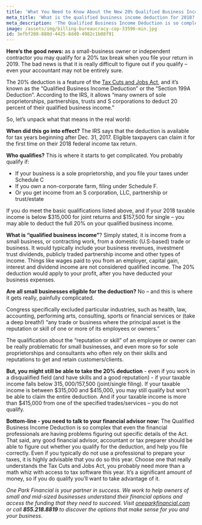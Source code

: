 ```yaml
---
title: 'What You Need to Know About the New 20% Qualified Business Income Deduction'
meta_title: 'What is the qualified business income deduction for 2018?'
meta_description: 'The Qualified Business Income Deduction is so complex that even the financial professionals are having problems figuring out specific details of the Act. Learn more here!'
image: /assets/img/billing-bureaucracy-cop-33596-min.jpg
id: 3efbf208-880d-4425-8dd0-4982c1b08f91
---
```

**Here’s the good news:** as a small-business owner or independent contractor you may qualify for a 20% tax break when you file your return in 2019. The bad news is that it is really difficult to figure out if you qualify – even your accountant may not be entirely sure.

The 20% deduction is a feature of the [Tax Cuts and Jobs Act]( https://www.congress.gov/bill/115th-congress/house-bill/1), and it’s known as the “Qualified Business Income Deduction” or the “Section 199A Deduction”. According to the IRS, it allows “many owners of sole proprietorships, partnerships, trusts and S corporations to deduct 20 percent of their qualified business income.”

So, let’s unpack what that means in the real world:

**When did this go into effect?** The IRS says that the deduction is available for tax years beginning after Dec. 31, 2017. Eligible taxpayers can claim it for the first time on their 2018 federal income tax return.

**Who qualifies?** This is where it starts to get complicated. You probably qualify if:

- If your business is a sole proprietorship, and you file your taxes under Schedule C
- If you own a non-corporate farm, filing under Schedule F.
- Or you get income from an S corporation, LLC, partnership or trust/estate

If you do meet the basic qualifications listed above, and if your 2018 taxable income is below $315,000 for joint returns and $157,500 for single – you may able to deduct the full 20% on your qualified business income.

**What is “qualified business income”**? Simply stated, it is income from a small business, or contracting work, from a domestic (U.S-based) trade or business. It would typically include your business revenues, investment trust dividends, publicly traded partnership income and other types of income.  Things like wages paid to you from an employer, capital gain, interest and dividend income are not considered qualified income.  The 20% deduction would apply to your profit, after you have deducted your business expenses.

**Are all small businesses eligible for the deduction?** No – and this is where it gets really, painfully complicated. 

Congress specifically excluded particular industries, such as health, law, accounting, performing arts, consulting, sports or financial services or (take a deep breath!) “any trade or business where the principal asset is the reputation or skill of one or more of its employees or owners.”

The qualification about the “reputation or skill” of an employee or owner can be really problematic for small businesses, and even more so for sole proprietorships and consultants who often rely on their skills and reputations to get and retain customers/clients.

**But, you might still be able to take the 20% deduction** - even if you work in a disqualified field (and have skills and a good reputation) - if your taxable income falls below $315,000/$157,500 (joint/single filing). 
If your taxable income is between $315,000 and $415,000, you may still qualify but won’t be able to claim the entire deduction. And if your taxable income is more than $415,000 from one of the specified trades/services – you do not qualify. 

**Bottom-line - you need to talk to your financial advisor now:** The Qualified Business Income Deduction is so complex that even the financial professionals are having problems figuring out specific details of the Act. That said, any good financial advisor, accountant or tax preparer should be able to figure out whether you qualify for the deduction, and help you file correctly. Even if you typically do not use a professional to prepare your taxes, it is highly advisable that you do so this year. 
Choose one that really understands the Tax Cuts and Jobs Act, you probably need more than a math whiz with access to tax software this year. It’s a significant amount of money, so if you do qualify you’ll want to take advantage of it. 

*One Park Financial is your partner in success. We work to help owners of small and mid-sized businesses understand their financial options and access the funding that they need to succeed. Visit [oneparkfinancial.com]( https://www.oneparkfinancial.com/) or call **855.218.8819** to discover the options that make sense for you and your business.*
